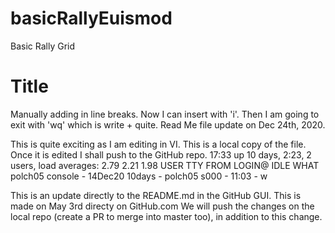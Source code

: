 # basicRallyEuismod
Basic Rally Grid
<h1>Title</h1>

Manually adding in line breaks.
Now I can insert with 'i'.
Then I am going to exit with 'wq' which is write + quite.
Read Me file update on Dec 24th, 2020.

This is quite exciting as I am editing in VI. This is a local copy of the file.
Once it is edited I shall push to the GitHub repo.
17:33  up 10 days,  2:23, 2 users, load averages: 2.79 2.21 1.98
USER     TTY      FROM              LOGIN@  IDLE WHAT
polch05  console  -                14Dec20 10days -
polch05  s000     -                11:03       - w

This is an update directly to the README.md in the GitHub GUI.
This is made on May 3rd directy on GitHub.com
We will push the changes on the local repo (create a PR to merge into master too), in addition to this change.

